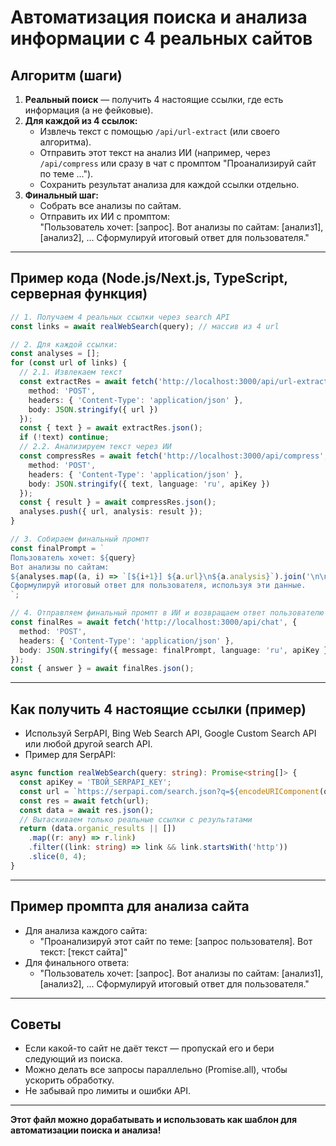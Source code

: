 # Автоматизация поиска и анализа информации с 4 реальных сайтов

## Алгоритм (шаги)

1. **Реальный поиск** — получить 4 настоящие ссылки, где есть информация (а не фейковые).
2. **Для каждой из 4 ссылок:**
   - Извлечь текст с помощью `/api/url-extract` (или своего алгоритма).
   - Отправить этот текст на анализ ИИ (например, через `/api/compress` или сразу в чат с промптом "Проанализируй сайт по теме ...").
   - Сохранить результат анализа для каждой ссылки отдельно.
3. **Финальный шаг:**  
   - Собрать все анализы по сайтам.
   - Отправить их ИИ с промптом:  
     "Пользователь хочет: [запрос]. Вот анализы по сайтам: [анализ1], [анализ2], ... Сформулируй итоговый ответ для пользователя."

---

## Пример кода (Node.js/Next.js, TypeScript, серверная функция)

```typescript
// 1. Получаем 4 реальных ссылки через search API
const links = await realWebSearch(query); // массив из 4 url

// 2. Для каждой ссылки:
const analyses = [];
for (const url of links) {
  // 2.1. Извлекаем текст
  const extractRes = await fetch('http://localhost:3000/api/url-extract', {
    method: 'POST',
    headers: { 'Content-Type': 'application/json' },
    body: JSON.stringify({ url })
  });
  const { text } = await extractRes.json();
  if (!text) continue;
  // 2.2. Анализируем текст через ИИ
  const compressRes = await fetch('http://localhost:3000/api/compress', {
    method: 'POST',
    headers: { 'Content-Type': 'application/json' },
    body: JSON.stringify({ text, language: 'ru', apiKey })
  });
  const { result } = await compressRes.json();
  analyses.push({ url, analysis: result });
}

// 3. Собираем финальный промпт
const finalPrompt = `
Пользователь хочет: ${query}
Вот анализы по сайтам:
${analyses.map((a, i) => `[${i+1}] ${a.url}\n${a.analysis}`).join('\n\n')}
Сформулируй итоговый ответ для пользователя, используя эти данные.
`;

// 4. Отправляем финальный промпт в ИИ и возвращаем ответ пользователю
const finalRes = await fetch('http://localhost:3000/api/chat', {
  method: 'POST',
  headers: { 'Content-Type': 'application/json' },
  body: JSON.stringify({ message: finalPrompt, language: 'ru', apiKey })
});
const { answer } = await finalRes.json();
```

---

## Как получить 4 настоящие ссылки (пример)

- Используй SerpAPI, Bing Web Search API, Google Custom Search API или любой другой search API.
- Пример для SerpAPI:

```typescript
async function realWebSearch(query: string): Promise<string[]> {
  const apiKey = 'ТВОЙ_SERPAPI_KEY';
  const url = `https://serpapi.com/search.json?q=${encodeURIComponent(query)}&num=4&engine=google&api_key=${apiKey}`;
  const res = await fetch(url);
  const data = await res.json();
  // Вытаскиваем только реальные ссылки с результатами
  return (data.organic_results || [])
    .map((r: any) => r.link)
    .filter((link: string) => link && link.startsWith('http'))
    .slice(0, 4);
}
```

---

## Пример промпта для анализа сайта

- Для анализа каждого сайта:
  - "Проанализируй этот сайт по теме: [запрос пользователя]. Вот текст: [текст сайта]"
- Для финального ответа:
  - "Пользователь хочет: [запрос]. Вот анализы по сайтам: [анализ1], [анализ2], ... Сформулируй итоговый ответ для пользователя."

---

## Советы
- Если какой-то сайт не даёт текст — пропускай его и бери следующий из поиска.
- Можно делать все запросы параллельно (Promise.all), чтобы ускорить обработку.
- Не забывай про лимиты и ошибки API.

---

**Этот файл можно дорабатывать и использовать как шаблон для автоматизации поиска и анализа!** 